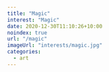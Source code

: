 ```yaml
---
title: "Magic"
interest: "Magic"
date: 2020-12-30T11:10:26+10:00
noindex: true
url: "/magic"
imageUrl: "interests/magic.jpg"
categories:
  - art
---
```


